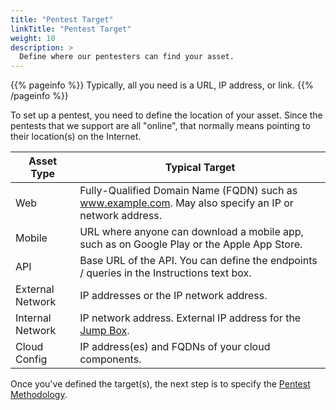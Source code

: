 ```yaml
---
title: "Pentest Target"
linkTitle: "Pentest Target"
weight: 10
description: >
  Define where our pentesters can find your asset.
---
```


{{% pageinfo %}}
Typically, all you need is a URL, IP address, or link.
{{% /pageinfo %}}

To set up a pentest, you need to define the location of your asset.
Since the pentests that we support are all "online", that normally means
pointing to their location(s) on the Internet.

| Asset Type       | Typical Target                                                                            |
|------------------|-------------------------------------------------------------------------------------------|
| Web              | Fully-Qualified Domain Name (FQDN) such as www.example.com. May also specify an IP or network address.            |
| Mobile           | URL where anyone can download a mobile app, such as on Google Play or the Apple App Store.                                               |
| API              | Base URL of the API. You can define the endpoints / queries in the Instructions text box. |
| External Network | IP addresses or the IP network address.                                                   |
| Internal Network | IP network address. External IP address for the [Jump Box]().                             |
| Cloud Config     | IP address(es) and FQDNs of your cloud components.                                        |

Once you've defined the target(s), the next step is to specify the
[Pentest Methodology](../methodologies/).
